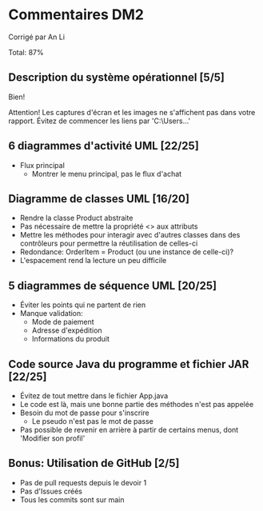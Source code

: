 # Commentaires DM2

Corrigé par An Li

Total: 87%

## Description du système opérationnel [5/5]

Bien!

Attention! Les captures d'écran et les images ne s'affichent pas dans votre rapport. Évitez de commencer les liens par 'C:\Users\...'

## 6 diagrammes d'activité UML [22/25]

- Flux principal
  - Montrer le menu principal, pas le flux d'achat

## Diagramme de classes UML [16/20]

- Rendre la classe Product abstraite
- Pas nécessaire de mettre la propriété <<Property>> aux attributs
- Mettre les méthodes pour interagir avec d'autres classes dans des contrôleurs pour permettre la réutilisation de celles-ci
- Redondance: OrderItem = Product (ou une instance de celle-ci)?
- L'espacement rend la lecture un peu difficile

## 5 diagrammes de séquence UML [20/25]

- Éviter les points qui ne partent de rien
- Manque validation:
  - Mode de paiement
  - Adresse d'expédition
  - Informations du produit

## Code source Java du programme et fichier JAR [22/25]

- Évitez de tout mettre dans le fichier App.java
- Le code est là, mais une bonne partie des méthodes n'est pas appelée
- Besoin du mot de passe pour s'inscrire
  - Le pseudo n'est pas le mot de passe
- Pas possible de revenir en arrière à partir de certains menus, dont 'Modifier son profil'

## Bonus: Utilisation de GitHub [2/5]

- Pas de pull requests depuis le devoir 1
- Pas d'Issues créés
- Tous les commits sont sur main

